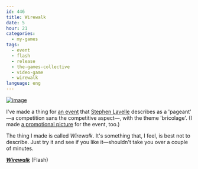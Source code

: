 ```yaml
---
id: 446
title: Wirewalk
date: 5
hour: 21
categories:
  - my-games
tags:
  - event
  - flash
  - release
  - the-games-collective
  - video-game
  - wirewalk
language: eng
---
```


[![image](/files/2010/04-wirewalk/wirewalk.png "Wirewalk screenshot")](/files/2010/04-wirewalk/wirewalk.png)

I've made a thing for [an event](http://www.thegamescollective.org/index.php/topic,8.0.html) that [Stephen Lavelle](http://www.increpare.com/) describes as a 'pageant' —a competition sans the competitive aspect—, with the theme 'bricolage'. (I made [a promotional picture](//piclog.agj.cl/index.php?showimage=69) for the event, too.)

The thing I made is called _Wirewalk_. It's something that, I feel, is best not to describe. Just try it and see if you like it—shouldn't take you over a couple of minutes.

**_[Wirewalk](//www.agj.cl/files/games/wirewalk/)_** (Flash)

